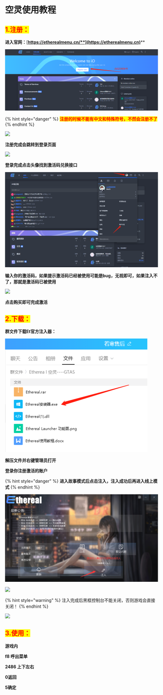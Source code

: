 # 空灵使用教程

## <mark style="color:red;">1.注册：</mark>

**进入官网：**[**https://etherealmenu.cn/**](https://etherealmenu.cn)****

![](<../../.gitbook/assets/image (36) (1) (1) (1).png>)

{% hint style="danger" %}
<mark style="color:red;">**注册的时候不能有中文和特殊符号，不然会注册不了**</mark>
{% endhint %}

![](../../.gitbook/assets/62@4H5\~0@FJLP%\`A1FQQ]MB.jpg)

**注册完成会跳转到登录页面**

![](../../.gitbook/assets/\_{\_YCH97EBH38OWI{TO\[3PX.jpg)

**登录完成点击头像找到激活码兑换接口**

![](<../../.gitbook/assets/image (46) (1).png>)

**输入你的激活码，如果提示激活码已经被使用可能是bug，无视即可，如果注入不了，那就是激活码已被使用**

![](../../.gitbook/assets/9\(MV70JB9\(1DOI]BU3@G%SI.jpg)

**点击购买即可完成激活**

## <mark style="color:red;">2.下载：</mark>

**群文件下载Et官方注入器：**

![](<../../.gitbook/assets/image (39) (1).png>)

**解压文件并右键管理员打开**

**登录你注册激活的账户**

{% hint style="danger" %}
**进入故事模式后点击注入，注入成功后再进入线上模式**
{% endhint %}

![点击后等待注入](<../../.gitbook/assets/image (17) (1) (1).png>)

![](../../.gitbook/assets/P17TP}3MS2$T$7RP{ROR@\`J.jpg)

{% hint style="warning" %}
注入完成后黑框控制台不能关闭，否则游戏会直接关闭！
{% endhint %}

![](../../.gitbook/assets/W3P3YDVUTC9{@ER%Y\_N3$9R.jpg)

## <mark style="color:red;">3.使用：</mark>

**游戏内**

**f8 呼出菜单**

**2486 上下左右**&#x20;

**0返回**

**5确定**

